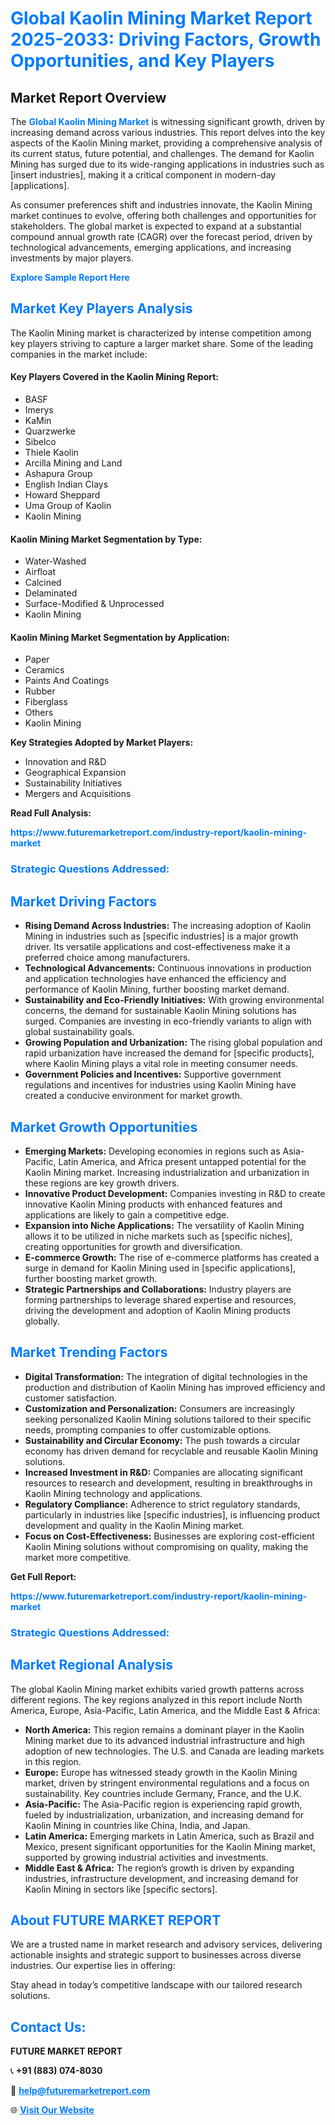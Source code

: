 <h1 style="color: #007BFF;">Global Kaolin Mining Market Report 2025-2033: Driving Factors, Growth Opportunities, and Key Players</h1>

<section id="overview">
<h2>Market Report Overview</h2>
<p>The <a href="https://www.futuremarketreport.com/industry-report/kaolin-mining-market" style="color: #007BFF; text-decoration: none;"><strong>Global Kaolin Mining Market</strong></a> is witnessing significant growth, driven by increasing demand across various industries. This report delves into the key aspects of the Kaolin Mining market, providing a comprehensive analysis of its current status, future potential, and challenges. The demand for Kaolin Mining has surged due to its wide-ranging applications in industries such as [insert industries], making it a critical component in modern-day [applications].</p>
<p>As consumer preferences shift and industries innovate, the Kaolin Mining market continues to evolve, offering both challenges and opportunities for stakeholders. The global market is expected to expand at a substantial compound annual growth rate (CAGR) over the forecast period, driven by technological advancements, emerging applications, and increasing investments by major players.</p>
</section>

<section id="overview">
<p><a href="https://www.futuremarketreport.com/request-sample/reportId=107398" style="color: #007BFF; text-decoration: none;"><strong>Explore Sample Report Here</strong></a></p>
</section>

<section id="key-players">
<h2 style="color: #007BFF;">Market Key Players Analysis</h2>
<p>The Kaolin Mining market is characterized by intense competition among key players striving to capture a larger market share. Some of the leading companies in the market include:</p>
<h4>Key Players Covered in the Kaolin Mining Report:</h4>
<ul><li>BASF</li><li>Imerys</li><li>KaMin</li><li>Quarzwerke</li><li>Sibelco</li><li>Thiele Kaolin</li><li>Arcilla Mining and Land</li><li>Ashapura Group</li><li>English Indian Clays</li><li>Howard Sheppard</li><li>Uma Group of Kaolin</li><li>Kaolin Mining</li></ul>
<h4>Kaolin Mining Market Segmentation by Type:</h4>
<ul><li>Water-Washed</li><li>Airfloat</li><li>Calcined</li><li>Delaminated</li><li>Surface-Modified &amp; Unprocessed</li><li>Kaolin Mining</li></ul>

<h4>Kaolin Mining Market Segmentation by Application:</h4>
<ul><li>Paper</li><li>Ceramics</li><li>Paints And Coatings</li><li>Rubber</li><li>Fiberglass</li><li>Others</li><li>Kaolin Mining</li></ul>
<p><strong>Key Strategies Adopted by Market Players:</strong></p>
<ul>
<li>Innovation and R&D</li>
<li>Geographical Expansion</li>
<li>Sustainability Initiatives</li>
<li>Mergers and Acquisitions</li>
</ul>
</section>

<section>
<p><strong>Read Full Analysis: </strong></p><a href="https://www.futuremarketreport.com/industry-report/kaolin-mining-market" style="color: #007BFF; text-decoration: none;"><strong>https://www.futuremarketreport.com/industry-report/kaolin-mining-market</strong></a>
<h3 style="color: #007BFF;">Strategic Questions Addressed:</h3>
</section>

<section id="driving-factors">
<h2 style="color: #007BFF;">Market Driving Factors</h2>
<ul>
<li><strong>Rising Demand Across Industries:</strong> The increasing adoption of Kaolin Mining in industries such as [specific industries] is a major growth driver. Its versatile applications and cost-effectiveness make it a preferred choice among manufacturers.</li>
<li><strong>Technological Advancements:</strong> Continuous innovations in production and application technologies have enhanced the efficiency and performance of Kaolin Mining, further boosting market demand.</li>
<li><strong>Sustainability and Eco-Friendly Initiatives:</strong> With growing environmental concerns, the demand for sustainable Kaolin Mining solutions has surged. Companies are investing in eco-friendly variants to align with global sustainability goals.</li>
<li><strong>Growing Population and Urbanization:</strong> The rising global population and rapid urbanization have increased the demand for [specific products], where Kaolin Mining plays a vital role in meeting consumer needs.</li>
<li><strong>Government Policies and Incentives:</strong> Supportive government regulations and incentives for industries using Kaolin Mining have created a conducive environment for market growth.</li>
</ul>
</section>

<section id="growth-opportunities">
<h2 style="color: #007BFF;">Market Growth Opportunities</h2>
<ul>
<li><strong>Emerging Markets:</strong> Developing economies in regions such as Asia-Pacific, Latin America, and Africa present untapped potential for the Kaolin Mining market. Increasing industrialization and urbanization in these regions are key growth drivers.</li>
<li><strong>Innovative Product Development:</strong> Companies investing in R&D to create innovative Kaolin Mining products with enhanced features and applications are likely to gain a competitive edge.</li>
<li><strong>Expansion into Niche Applications:</strong> The versatility of Kaolin Mining allows it to be utilized in niche markets such as [specific niches], creating opportunities for growth and diversification.</li>
<li><strong>E-commerce Growth:</strong> The rise of e-commerce platforms has created a surge in demand for Kaolin Mining used in [specific applications], further boosting market growth.</li>
<li><strong>Strategic Partnerships and Collaborations:</strong> Industry players are forming partnerships to leverage shared expertise and resources, driving the development and adoption of Kaolin Mining products globally.</li>
</ul>
</section>

<section id="trending-factors">
<h2 style="color: #007BFF;">Market Trending Factors</h2>
<ul>
<li><strong>Digital Transformation:</strong> The integration of digital technologies in the production and distribution of Kaolin Mining has improved efficiency and customer satisfaction.</li>
<li><strong>Customization and Personalization:</strong> Consumers are increasingly seeking personalized Kaolin Mining solutions tailored to their specific needs, prompting companies to offer customizable options.</li>
<li><strong>Sustainability and Circular Economy:</strong> The push towards a circular economy has driven demand for recyclable and reusable Kaolin Mining solutions.</li>
<li><strong>Increased Investment in R&D:</strong> Companies are allocating significant resources to research and development, resulting in breakthroughs in Kaolin Mining technology and applications.</li>
<li><strong>Regulatory Compliance:</strong> Adherence to strict regulatory standards, particularly in industries like [specific industries], is influencing product development and quality in the Kaolin Mining market.</li>
<li><strong>Focus on Cost-Effectiveness:</strong> Businesses are exploring cost-efficient Kaolin Mining solutions without compromising on quality, making the market more competitive.</li>
</ul>
</section>

<section>
<p><strong>Get Full Report: </strong></p><a href="https://www.futuremarketreport.com/industry-report/kaolin-mining-market" style="color: #007BFF; text-decoration: none;"><strong>https://www.futuremarketreport.com/industry-report/kaolin-mining-market</strong></a>
<h3 style="color: #007BFF;">Strategic Questions Addressed:</h3>
</section>


<section id="regional-analysis">
<h2 style="color: #007BFF;">Market Regional Analysis</h2>
<p>The global Kaolin Mining market exhibits varied growth patterns across different regions. The key regions analyzed in this report include North America, Europe, Asia-Pacific, Latin America, and the Middle East & Africa:</p>
<ul>
<li><strong>North America:</strong> This region remains a dominant player in the Kaolin Mining market due to its advanced industrial infrastructure and high adoption of new technologies. The U.S. and Canada are leading markets in this region.</li>
<li><strong>Europe:</strong> Europe has witnessed steady growth in the Kaolin Mining market, driven by stringent environmental regulations and a focus on sustainability. Key countries include Germany, France, and the U.K.</li>
<li><strong>Asia-Pacific:</strong> The Asia-Pacific region is experiencing rapid growth, fueled by industrialization, urbanization, and increasing demand for Kaolin Mining in countries like China, India, and Japan.</li>
<li><strong>Latin America:</strong> Emerging markets in Latin America, such as Brazil and Mexico, present significant opportunities for the Kaolin Mining market, supported by growing industrial activities and investments.</li>
<li><strong>Middle East & Africa:</strong> The region’s growth is driven by expanding industries, infrastructure development, and increasing demand for Kaolin Mining in sectors like [specific sectors].</li>
</ul>
</section>

<footer>
<h2 style="color: #007BFF;">About FUTURE MARKET REPORT</h2>
<p>We are a trusted name in market research and advisory services, delivering actionable insights and strategic support to businesses across diverse industries. Our expertise lies in offering:</p>

<p>Stay ahead in today’s competitive landscape with our tailored research solutions.</p>

<h2 style="color: #007BFF;">Contact Us:</h2>
<p><strong>FUTURE MARKET REPORT</strong></p>
<p>📞 <strong>+91 (883) 074-8030</strong></p>
<p>📧 <strong><a href="mailto:help@futuremarketreport.com" style="color: #007BFF;">help@futuremarketreport.com</a></strong></p>
<p>🌐 <strong><a href="https://www.futuremarketreport.com/" style="color: #007BFF;">Visit Our Website</a></strong></p>
</footer>